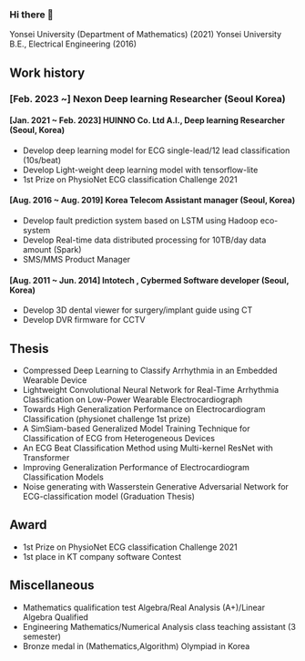 ### Hi there 👋
Yonsei University (Department of Mathematics) (2021)
Yonsei University B.E., Electrical Engineering (2016)


## Work history
### [Feb. 2023 ~] Nexon Deep learning Researcher (Seoul Korea)

#### [Jan. 2021 ~  Feb. 2023]      HUINNO Co. Ltd  A.I., Deep learning Researcher (Seoul, Korea)
- Develop deep learning model for ECG single-lead/12 lead classification (10s/beat)
- Develop Light-weight deep learning model with tensorflow-lite
- 1st Prize on PhysioNet ECG classification Challenge 2021


#### 
#### [Aug. 2016 ~  Aug. 2019]      Korea Telecom Assistant manager (Seoul, Korea)
- Develop fault prediction system based on LSTM using Hadoop eco-system
- Develop Real-time data distributed processing for 10TB/day data amount (Spark)
- SMS/MMS Product Manager



#### [Aug. 2011 ~  Jun. 2014]      Intotech , Cybermed Software developer (Seoul, Korea)
- Develop 3D dental viewer for surgery/implant guide using CT
- Develop DVR firmware for CCTV



## Thesis
- Compressed Deep Learning to Classify Arrhythmia in an Embedded Wearable Device
- Lightweight Convolutional Neural Network for Real-Time Arrhythmia Classification on Low-Power Wearable
Electrocardiograph
- Towards High Generalization Performance on Electrocardiogram Classification (physionet challenge 1st prize)
- A SimSiam-based Generalized Model Training Technique for Classification of ECG from Heterogeneous Devices
- An ECG Beat Classification Method using Multi-kernel ResNet with Transformer
- Improving Generalization Performance of Electrocardiogram Classification Models
- Noise generating with Wasserstein Generative Adversarial Network for ECG-classification model (Graduation Thesis)


## Award
- 1st Prize on PhysioNet ECG classification Challenge 2021
- 1st place in KT company software Contest

## Miscellaneous
- Mathematics qualification test Algebra/Real Analysis (A+)/Linear Algebra Qualified
- Engineering Mathematics/Numerical Analysis class teaching assistant (3 semester)
- Bronze medal in (Mathematics,Algorithm) Olympiad in Korea
